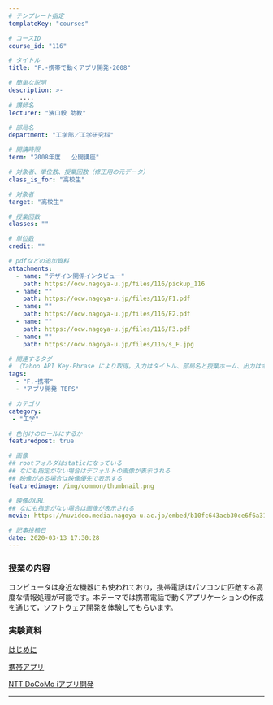 ```yaml
---
# テンプレート指定
templateKey: "courses"

# コースID
course_id: "116"

# タイトル
title: "F.-携帯で動くアプリ開発-2008"

# 簡単な説明
description: >-
   ....
# 講師名
lecturer: "濱口毅 助教"

# 部局名
department: "工学部／工学研究科"

# 開講時限
term: "2008年度	公開講座"

# 対象者、単位数、授業回数（修正用の元データ）
class_is_for: "高校生"

# 対象者
target: "高校生"

# 授業回数
classes: ""

# 単位数
credit: ""

# pdfなどの追加資料
attachments:
  - name: "デザイン関係インタビュー" 
    path: https://ocw.nagoya-u.jp/files/116/pickup_116
  - name: "" 
    path: https://ocw.nagoya-u.jp/files/116/F1.pdf
  - name: "" 
    path: https://ocw.nagoya-u.jp/files/116/F2.pdf
  - name: "" 
    path: https://ocw.nagoya-u.jp/files/116/F3.pdf
  - name: "" 
    path: https://ocw.nagoya-u.jp/files/116/s_F.jpg

# 関連するタグ
# （Yahoo API Key-Phrase により取得。入力はタイトル、部局名と授業ホーム、出力はキーフレーズ（tags））
tags:
  - "F.-携帯"
  - "アプリ開発 TEFS"

# カテゴリ
category:
 - "工学"

# 色付けのロールにするか
featuredpost: true

# 画像
## rootフォルダはstaticになっている
## なにも指定がない場合はデフォルトの画像が表示される
## 映像がある場合は映像優先で表示する
featuredimage: /img/common/thumbnail.png

# 映像のURL
## なにも指定がない場合は画像が表示される
movie: https://nuvideo.media.nagoya-u.ac.jp/embed/b10fc643acb30ce6f6a311a23446b48696813577

# 記事投稿日
date: 2020-03-13 17:30:28
---
```


### 授業の内容

コンピュータは身近な機器にも使われており，携帯電話はパソコンに匹敵する高度な情報処理が可能です。本テーマでは携帯電話で動くアプリケーションの作成を通じて，ソフトウェア開発を体験してもらいます。














### 実験資料



[はじめに](https://ocw.nagoya-u.jp/files/116/F1.pdf) 



[携帯アプリ](https://ocw.nagoya-u.jp/files/116/F2.pdf) 



[NTT DoCoMo iアプリ開発](https://ocw.nagoya-u.jp/files/116/F3.pdf) 











-----